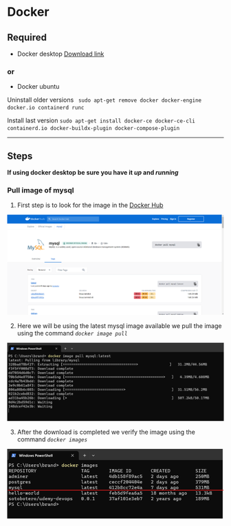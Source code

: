 # Docker

## Required

- Docker desktop [Download link](https://docs.docker.com/get-docker/)

### or

- Docker ubuntu

Uninstall older versions
` sudo apt-get remove docker docker-engine docker.io containerd runc`

Install last version
`sudo apt-get install docker-ce docker-ce-cli containerd.io docker-buildx-plugin docker-compose-plugin`

---

## Steps

**If using docker desktop be sure you have it _up_ and _running_**

### Pull image of mysql

1. First step is to look for the image in the [Docker Hub](https://hub.docker.com/)

![docker mysql image](https://github.com/brandonruizmora/docker-mysql/blob/master/images/1.png)

2. Here we will be using the latest mysql image available we pull the image using the command _`docker image pull`_

![docker mysql image](https://github.com/brandonruizmora/docker-mysql/blob/master/images/2.png)

3. After the download is completed we verify the image using the command _`docker images`_

![docker mysql image](https://github.com/brandonruizmora/docker-mysql/blob/master/images/3.png?raw=true)
